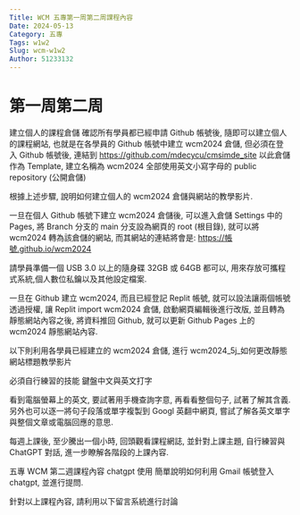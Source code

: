 ```yaml
---
Title: WCM 五專第一周第二周課程內容
Date: 2024-05-13 
Category: 五專
Tags: w1w2
Slug: wcm-w1w2
Author: 51233132
---
```




# 第一周第二周


<!-- PELICAN_END_SUMMARY -->








建立個人的課程倉儲
確認所有學員都已經申請 Github 帳號後, 隨即可以建立個人的課程網站, 也就是在各學員的 Github 帳號中建立 wcm2024 倉儲, 但必須在登入 Github 帳號後, 連結到 https://github.com/mdecycu/cmsimde_site 以此倉儲作為 Template, 建立名稱為 wcm2024 全部使用英文小寫字母的 public repository (公開倉儲)

根據上述步驟, 說明如何建立個人的 wcm2024 倉儲與網站的教學影片.

一旦在個人 Github 帳號下建立 wcm2024 倉儲後, 可以進入倉儲 Settings 中的 Pages, 將 Branch 分支的 main 分支設為網頁的 root (根目錄), 就可以將 wcm2024 轉為該倉儲的網站, 而其網站的連結將會是: https://帳號.github.io/wcm2024

請學員準備一個 USB 3.0 以上的隨身碟 32GB 或 64GB 都可以, 用來存放可攜程式系統,個人數位私鑰以及其他設定檔案.

一旦在 Github 建立 wcm2024, 而且已經登記 Replit 帳號, 就可以設法讓兩個帳號透過授權, 讓 Replit import wcm2024 倉儲, 啟動網頁編輯後進行改版, 並且轉為靜態網站內容之後, 將資料推回 Github, 就可以更新 Github Pages 上的 wcm2024 靜態網站內容.

以下則利用各學員已經建立的 wcm2024 倉儲, 進行 wcm2024_5j_如何更改靜態網站標題教學影片

必須自行練習的技能
鍵盤中文與英文打字

看到電腦螢幕上的英文, 要試著用手機查詢字意, 再看看整個句子, 試著了解其含義. 另外也可以逐一將句子段落或單字複製到 Googl 英翻中網頁, 嘗試了解各英文單字與整個文章或電腦回應的意思.

每週上課後, 至少騰出一個小時, 回頭觀看課程網誌, 並針對上課主題, 自行練習與 ChatGPT 對話, 進一步瞭解各階段的上課內容.

五專 WCM 第二週課程內容
chatgpt 使用
簡單說明如何利用 Gmail 帳號登入 chatgpt, 並進行提問.

針對以上課程內容, 請利用以下留言系統進行討論